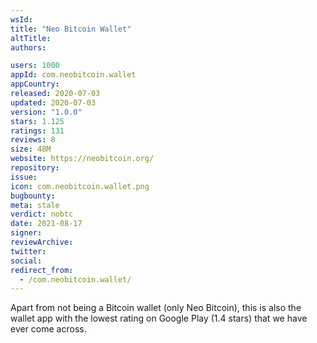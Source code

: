 ```yaml
---
wsId: 
title: "Neo Bitcoin Wallet"
altTitle: 
authors:

users: 1000
appId: com.neobitcoin.wallet
appCountry: 
released: 2020-07-03
updated: 2020-07-03
version: "1.0.0"
stars: 1.125
ratings: 131
reviews: 8
size: 48M
website: https://neobitcoin.org/
repository: 
issue: 
icon: com.neobitcoin.wallet.png
bugbounty: 
meta: stale
verdict: nobtc
date: 2021-08-17
signer: 
reviewArchive:
twitter: 
social:
redirect_from:
  - /com.neobitcoin.wallet/
---
```


Apart from not being a Bitcoin wallet (only Neo Bitcoin), this is also the
wallet app with the lowest rating on Google Play (1.4 stars) that we have ever
come across.
